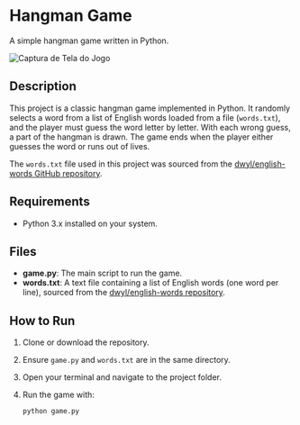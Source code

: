 # Hangman Game

A simple hangman game written in Python.

![Captura de Tela do Jogo](https://imgur.com/yUaxuSh)

## Description

This project is a classic hangman game implemented in Python. It randomly selects a word from a list of English words loaded from a file (`words.txt`), and the player must guess the word letter by letter. With each wrong guess, a part of the hangman is drawn. The game ends when the player either guesses the word or runs out of lives.

The `words.txt` file used in this project was sourced from the [dwyl/english-words GitHub repository](https://github.com/dwyl/english-words/blob/master/words.txt).

## Requirements

- Python 3.x installed on your system.

## Files

- **game.py**: The main script to run the game.  
- **words.txt**: A text file containing a list of English words (one word per line), sourced from the [dwyl/english-words repository](https://github.com/dwyl/english-words/blob/master/words.txt).

## How to Run

1. Clone or download the repository.  
2. Ensure `game.py` and `words.txt` are in the same directory.  
3. Open your terminal and navigate to the project folder.  
4. Run the game with:

   ```bash
   python game.py
